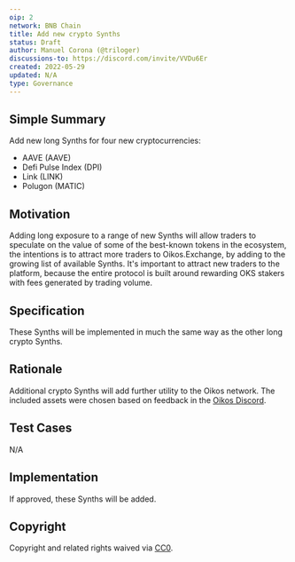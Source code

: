 ```yaml
---
oip: 2
network: BNB Chain
title: Add new crypto Synths
status: Draft
author: Manuel Corona (@triloger)
discussions-to: https://discord.com/invite/VVDu6Er
created: 2022-05-29
updated: N/A
type: Governance
---
```


## Simple Summary

Add new long Synths for four new cryptocurrencies: 
- AAVE (AAVE)
- Defi Pulse Index (DPI)
- Link (LINK)
- Polugon (MATIC)

## Motivation

Adding long exposure to a range of new Synths will allow traders to speculate on the value of some of the best-known tokens in the ecosystem, the intentions is to attract more traders to Oikos.Exchange, by adding to the growing list of available Synths. It's important to attract new traders to the platform, because the entire protocol is built around rewarding OKS stakers with fees generated by trading volume.

## Specification

These Synths will be implemented in much the same way as the other long crypto Synths.

## Rationale

Additional crypto Synths will add further utility to the Oikos network. The included assets were chosen based on feedback in the [Oikos Discord](https://discord.com/invite/VVDu6Er).

## Test Cases

N/A

## Implementation

If approved, these Synths will be added.

## Copyright

Copyright and related rights waived via [CC0](https://creativecommons.org/publicdomain/zero/1.0/).
